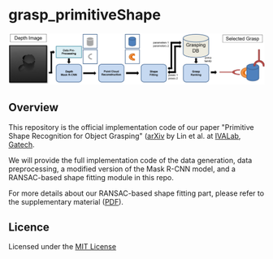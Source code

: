 # grasp_primitiveShape

<p align="center">
	<img src ="assets/pipeline_v9.png" width="1000" />
</p>


## Overview
This repository is the official implementation code of our paper "Primitive Shape Recognition for Object Grasping" ([arXiv](https://arxiv.org/abs/2201.00956) by Lin et al. at [IVALab](https://ivalab.gatech.edu/), [Gatech](https://www.gatech.edu/). 

We will provide the full implementation code of the data generation, data preprocessing, a modified version of the Mask R-CNN model, and a RANSAC-based shape fitting module in this repo.

For more details about our RANSAC-based shape fitting part, please refer to the supplementary material ([PDF](assets/SupplementaryInfo.pdf)).

## Licence

Licensed under the [MIT License](LICENSE)
